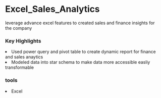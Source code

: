 # Excel_Sales_Analytics
<p1> leverage advance excel features to created sales and finance insights for the company </p1>
<h3> Key Highlights </h3>
<li> Used power query and pivot table to create dynamic report for finance and sales anaytics </li>
<li> Modeled data into star schema to make data more accessible easliy transformable </li>
<h3> tools </h3>
<li> Excel </li>
